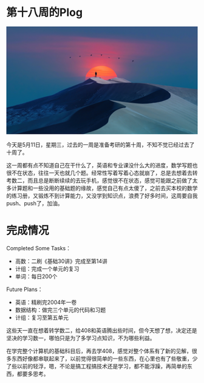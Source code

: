 # 第十八周的Plog

![](./Source/18/preface.jpg)

​		今天是5月11日，星期三，过去的一周是准备考研的第十周，不知不觉已经过去了十周了。

​		这一周都有点不知道自己在干什么了，英语和专业课没什么大的进度，数学写题也很不在状态，往往一天也就几个题。经常性写着写着心态就崩了，总是去想着去转考数二，而且总是断断续续的去玩手机，感觉很不在状态，感觉可能跟之前做了太多计算题和一些没用的基础题的缘故，感觉自己有点太傻了，之前去买本校的数学的练习册，又锻炼不到计算能力，又没学到知识点，浪费了好多时间，这周要自我push、push了，加油。



# 完成情况

Completed Some Tasks：

- 高数：二刷《基础30讲》完成至第14讲
- 计组：完成一个单元的复习
- 单词：每日200个

Future Plans：

- 英语：精刷完2004年一卷
- 数据结构：做完三个单元的代码和习题
- 计组：复习至第五单元

​		这些天一直在想着转学数二，给408和英语腾出些时间，但今天想了想，决定还是坚决的学习数一，哪怕只是为了多学习点知识，不为哪些利益。

​		在学完整个计算机的基础科目后，再去学408，感觉对整个体系有了新的见解，很多东西好像都串联起来了，以前觉得很简单的一些东西，在心里也有了些敬重，少了些以前的轻浮，嗯，不论是搞工程搞技术还是学习，都不能浮躁，再简单的东西，都要多思考。


